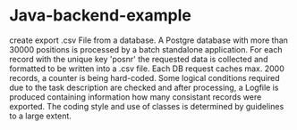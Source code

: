 # Java-backend-example
create export .csv File from a database.
A Postgre database with more than 30000 positions is processed by a batch standalone application.
For each record with the unique key 'posnr' the requested data is collected and formatted
to be written into a .csv file. Each DB request caches max. 2000 records, a counter is being
hard-coded. Some logical conditions required due to the task description are checked and 
after processing, a Logfile is produced containing information how many consistant records were exported.
The coding style and use of classes is determined by guidelines to a large extent.
